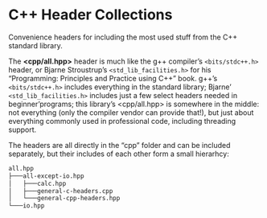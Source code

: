 # C++ Header Collections

Convenience headers for including the most used stuff from the C++ standard library.

The **<cpp/all.hpp>** header is much like the g++ compiler&rsquo;s `<bits/stdc++.h>` header, or Bjarne Stroustrup&rsquo;s `<std_lib_facilities.h>` for his &ldquo;Programming: Principles and Practice using C++&rdquo; book. g++&rsquo;s `<bits/stdc++.h>` includes everything in the standard library; Bjarne&rsquo; `<std_lib_facilities.h>` includes just a few select headers needed in beginner&rsquo;programs; this library&rsquo;s <cpp/all.hpp> is somewhere in the middle: not everything  (only the compiler vendor can provide that!), but just about everything commonly used in professional code, including threading support.

The headers are all directly in the &ldquo;cpp&rdquo; folder and can be included separately, but their includes of each other form a small hierarhcy:

~~~txt
all.hpp
├───all-except-io.hpp
│   ├───calc.hpp
│   ├───general-c-headers.cpp
│   └───general-cpp-headers.hpp
└───io.hpp
~~~

